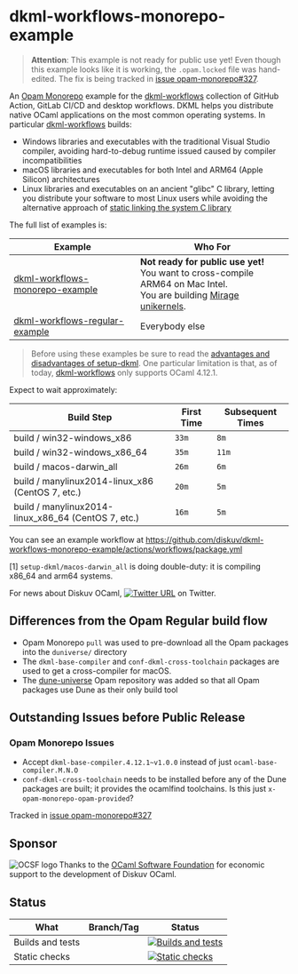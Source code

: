 # dkml-workflows-monorepo-example

> **Attention**: This example is not ready for public use yet! Even though this example
> looks like it is working, the `.opam.locked` file was hand-edited. The fix
> is being tracked in [issue opam-monorepo#327](https://github.com/ocamllabs/opam-monorepo/issues/327).

An [Opam Monorepo](https://github.com/ocamllabs/opam-monorepo#readme) example for the
[dkml-workflows] collection of GitHub Action, GitLab CI/CD and desktop workflows. DKML helps you
distribute native OCaml applications on the most common operating systems.
In particular [dkml-workflows] builds:
* Windows libraries and executables with the traditional Visual Studio compiler, avoiding hard-to-debug runtime issued caused by compiler incompatibilities
* macOS libraries and executables for both Intel and ARM64 (Apple Silicon) architectures
* Linux libraries and executables on an ancient "glibc" C library, letting you distribute your software to most Linux users
  while avoiding the alternative approach of [static linking the system C library](https://gavinhoward.com/2021/10/static-linking-considered-harmful-considered-harmful/)

The full list of examples is:

| Example                                                                                      | Who For                                                                                                                                         |
| -------------------------------------------------------------------------------------------- | ----------------------------------------------------------------------------------------------------------------------------------------------- |
| [dkml-workflows-monorepo-example](https://github.com/diskuv/dkml-workflows-monorepo-example) | **Not ready for public use yet!**<br>You want to cross-compile ARM64 on Mac Intel.<br>You are building [Mirage unikernels](https://mirage.io/). |
| [dkml-workflows-regular-example](https://github.com/diskuv/dkml-workflows-regular-example)   | Everybody else                                                                                                                                  |
> Before using these examples be sure to read the [advantages and disadvantages of setup-dkml][dkml-workflows].
> One particular limitation is that, as of today, [dkml-workflows] only supports OCaml 4.12.1.

Expect to wait approximately:

| Build Step                                               | First Time | Subsequent Times |
| -------------------------------------------------------- | ---------- | ---------------- |
| build / win32-windows_x86                                | `33m`      | `8m`             |
| build / win32-windows_x86_64                             | `35m`      | `11m`            |
| build / macos-darwin_all                                 | `26m`      | `6m`             |
| build / manylinux2014-linux_x86 (CentOS 7, etc.)         | `20m`      | `5m`             |
| build / manylinux2014-linux_x86_64 (CentOS 7, etc.)      | `16m`      | `5m`             |

You can see an example workflow at https://github.com/diskuv/dkml-workflows-monorepo-example/actions/workflows/package.yml

[1] `setup-dkml/macos-darwin_all` is doing double-duty: it is compiling x86_64 and arm64 systems.

For news about Diskuv OCaml,
[![Twitter URL](https://img.shields.io/twitter/url/https/twitter.com/diskuv.svg?style=social&label=Follow%20%40diskuv)](https://twitter.com/diskuv) on Twitter.

## Differences from the Opam Regular build flow

* Opam Monorepo `pull` was used to pre-download all the Opam packages into the `duniverse/` directory
* The `dkml-base-compiler` and `conf-dkml-cross-toolchain` packages are used to get a cross-compiler for
  macOS.
* The [dune-universe](https://github.com/dune-universe/opam-overlays.git) Opam repository was added so
  that all Opam packages use Dune as their only build tool

## Outstanding Issues before Public Release

### Opam Monorepo Issues

* Accept `dkml-base-compiler.4.12.1~v1.0.0` instead of just `ocaml-base-compiler.M.N.O`
* `conf-dkml-cross-toolchain` needs to be installed before any of the Dune packages are built; it
  provides the ocamlfind toolchains. Is this just `x-opam-monorepo-opam-provided`?

Tracked in [issue opam-monorepo#327](https://github.com/ocamllabs/opam-monorepo/issues/327)

## Sponsor

<a href="https://ocaml-sf.org">
<img align="left" alt="OCSF logo" src="https://ocaml-sf.org/assets/ocsf_logo.svg"/>
</a>
Thanks to the <a href="https://ocaml-sf.org">OCaml Software Foundation</a>
for economic support to the development of Diskuv OCaml.
<p/>

## Status

| What             | Branch/Tag | Status                                                                                                                                                                                                        |
| ---------------- | ---------- | ------------------------------------------------------------------------------------------------------------------------------------------------------------------------------------------------------------- |
| Builds and tests |            | [![Builds and tests](https://github.com/diskuv/dkml-workflows-monorepo-example/actions/workflows/build.yml/badge.svg)](https://github.com/diskuv/dkml-workflows-monorepo-example/actions/workflows/build.yml) |
| Static checks    |            | [![Static checks](https://github.com/diskuv/dkml-workflows-monorepo-example/actions/workflows/static.yml/badge.svg)](https://github.com/diskuv/dkml-workflows-monorepo-example/actions/workflows/static.yml)  |

[dkml-workflows]: https://github.com/diskuv/dkml-workflows#dkml-workflows
